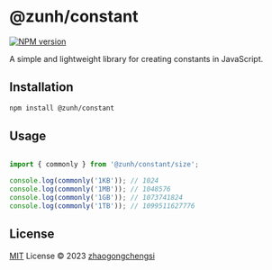 # @zunh/constant

[![NPM version](https://img.shields.io/npm/v/@zunh/constant?color=a1b858&label=)](https://www.npmjs.com/package/@zunh/constant)

A simple and lightweight library for creating constants in JavaScript.

## Installation

```bash
npm install @zunh/constant
```

## Usage

```javascript

import { commonly } from '@zunh/constant/size';

console.log(commonly('1KB')); // 1024
console.log(commonly('1MB')); // 1048576
console.log(commonly('1GB')); // 1073741824
console.log(commonly('1TB')); // 1099511627776
```

## License

[MIT](./LICENSE) License © 2023 [zhaogongchengsi](https://github.com/zhaogongchengsi)
